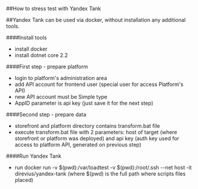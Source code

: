 ##How to stress test with Yandex Tank

##Yandex Tank can be used via docker, without installation any additional tools.

####Install tools
- install docker
- install dotnet core 2.2

####First step - prepare platform
- login to platform's administration area
- add API account for frontend user (special user for access Platform's API)
- new API account must be Simple type
- AppID parameter is api key (just save it for the next step)

####Second step - prepare data
- storefront and platform directory contains transform.bat file
- execute transform.bat file with 2 parameters: host of target (where storefront or platform was deployed) and api key (auth key used for access to platform API, generated on previous step)

####Run Yandex Tank 
- run docker run -v $(pwd):/var/loadtest -v $(pwd):/root/.ssh --net host -it direvius/yandex-tank (where $(pwd) is the full path where scripts files placed)